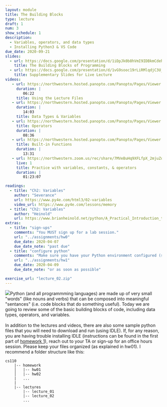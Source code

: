 ```yaml
---
layout: module
title: The Building Blocks
type: lecture
draft: 1
num: 3
show_schedule: 1
description:
  - Variables, operators, and data types
  - Installing Python3 & VS Code
due_date: 2020-09-21
slides:
  - url: https://docs.google.com/presentation/d/1iDpJk0b8hVmI9IDBkmCdehQ_l_F3FYY1FvNWpThB13U/edit?usp=sharing
    title: The Building Blocks of Programming
  - url: https://docs.google.com/presentation/d/1vG9sooc19rLiRMlqdjC3U_OlGrg7kd13hEJQkYvEgRQ/edit?usp=sharing
    title: Supplementary Slides for Live Lecture
videos:
   - url: https://northwestern.hosted.panopto.com/Panopto/Pages/Viewer.aspx?id=a06db80a-e42d-4f4e-9559-ab96012be392
     duration: |
        06:22
     title: Using the Lecture Files
   - url: https://northwestern.hosted.panopto.com/Panopto/Pages/Viewer.aspx?id=41a588ed-e8f9-4a02-a183-ab96012e0753
     duration: |
        14:03
     title: Data Types & Variables
   - url: https://northwestern.hosted.panopto.com/Panopto/Pages/Viewer.aspx?id=74153def-e372-483c-a37b-ab96013411e8
     title: Operators
     duration: |
        08:36
   - url: https://northwestern.hosted.panopto.com/Panopto/Pages/Viewer.aspx?id=2930cea4-4821-41a0-ab70-ab960136b2f4
     title: Built-in Functions
     duration: |
        13:31
   - url: https://northwestern.zoom.us/rec/share/7MVeBuHq9XFLfpX_2mjuZoQxG978X6a803cfqKJYy0k7ifhtnsf_MpUsQuT4Dck3
     live: 1
     title: Practice with variables, constants, & operators
     duration: |
        01:23:07

readings:
  - title: "Ch2: Variables"
    author: "Severance"
    url: https://www.py4e.com/html3/02-variables
    video_url: https://www.py4e.com/lessons/memory
  - title: "Ch2: Variables"
    author: "Heinold"
    url: https://www.brianheinold.net/python/A_Practical_Introduction_to_Python_Programming_Heinold.pdf
extras:
  - title: "sign-ups"
    comments: "You MUST sign up for a lab session."
    url: "../assignments/hw0"
    due_date: 2020-04-07
    due_date_note: "past due"
  - title: "configure python"
    comments: "Make sure you have your Python environment configured (see homework 1, part 1 for instructions)."
    url: "../assignments/hw1"
    due_date: 2020-04-09
    due_date_note: "or as soon as possible"

exercise_url: "lecture_02.zip"
---
```


<img class="module-image" src="/fall2020/assets/images/lectures/lecture_02_blocks.jpg" />Python (and all programmming languages) are made up of very small "words" (like nouns and verbs) that can be composed into meaningful "sentances" (i.e. code blocks that do something useful). Today we are going to review some of the basic building blocks of code, including data types, operators, and variables.<br><br>In addition to the lectures and videos, there are also some sample python files that you will need to download and run (using IDLE). If, for any reason, you are having trouble installing IDLE (instructions can be found in the first part of [homework 1](../assignments/hw1)), reach out to your TA or sign-up for an office hours session. Please keep your files organized (as explained in hw01). I recommend a folder structure like this:

```
cs110
    |-- homework
    │   |-- hw01
    │   |-- hw02
    |   ...
    |
    |-- lectures
        |-- lecture_01
        |-- lecture_02
        ...
```